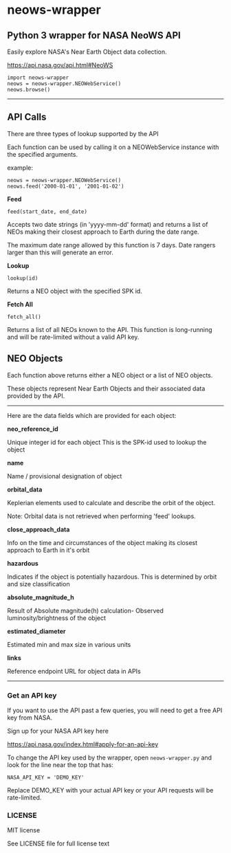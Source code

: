 # neows-wrapper

## Python 3 wrapper for NASA NeoWS API ##

Easily explore NASA's Near Earth Object
data collection.

https://api.nasa.gov/api.html#NeoWS


```
import neows-wrapper
neows = neows-wrapper.NEOWebService()
neows.browse()
```
_______________________________________

## API Calls ##

There are three types of lookup supported by the API

Each function can be used by calling it on a NEOWebService instance
with the specified arguments.

example:

```
neows = neows-wrapper.NEOWebService()
neows.feed('2000-01-01', '2001-01-02')
```


__Feed__

`feed(start_date, end_date)`

Accepts two date strings (in 'yyyy-mm-dd' format) and returns a list
of NEOs making their closest approach to Earth during the date
range.

The maximum date range allowed by this function is 7 days.
Date rangers larger than this will generate an error.

__Lookup__

`lookup(id)`

Returns a NEO object with the specified SPK id.

__Fetch All__

`fetch_all()`

Returns a list of all NEOs known to the API.
This function is long-running and will be rate-limited
without a valid API key.


## NEO Objects ##

Each function above returns either a NEO object or a list of NEO objects.

These objects represent Near Earth Objects and their associated data
provided by the API.

_______________________________________

Here are the data fields which are provided for each object:

**neo_reference_id**

Unique integer id for each object
This is the SPK-id used to lookup the object

**name**

Name / provisional designation of object

**orbital_data**

Keplerian elements used to calculate and describe
the orbit of the object.

Note: Orbital data is not retrieved
when performing 'feed' lookups.

**close_approach_data**

Info on the time and circumstances of the object
making its closest approach to Earth in it's orbit

**hazardous**

Indicates if the object is potentially hazardous. This is
determined by orbit and size classification

**absolute_magnitude_h**

Result of Absolute magnitude(h) calculation-
Observed luminosity/brightness of the object

**estimated_diameter**

Estimated min and max size in various units

**links**

Reference endpoint URL for object data in APIs

_______________________________________

### Get an API key ###

If you want to use the API past a few queries,
you will need to get a free API key from NASA.

Sign up for your NASA API key here

https://api.nasa.gov/index.html#apply-for-an-api-key

To change the API key used by the wrapper,
open `neows-wrapper.py` and look for
the line near the top that has:

`NASA_API_KEY = 'DEMO_KEY'`

Replace DEMO_KEY with your actual API key or 
your API requests will be rate-limited.

### LICENSE ###

MIT license

See LICENSE file for full license text

